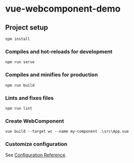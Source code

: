 # vue-webcomponent-demo

## Project setup
```
npm install
```

### Compiles and hot-reloads for development
```
npm run serve
```

### Compiles and minifies for production
```
npm run build
```

### Lints and fixes files
```
npm run lint
```

### Create WebComponent
```
vue build --target wc --name my-component .\src\App.vue
```

### Customize configuration
See [Configuration Reference](https://cli.vuejs.org/config/).
